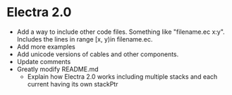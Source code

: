 # Electra 2.0

+ Add a way to include other code files. Something like "filename.ec x:y". Includes the lines in range [x, y)in filename.ec.
+ Add more examples
+ Add unicode versions of cables and other components.
+ Update comments
+ Greatly modify README.md
    + Explain how Electra 2.0 works including multiple stacks and each current having its own stackPtr
